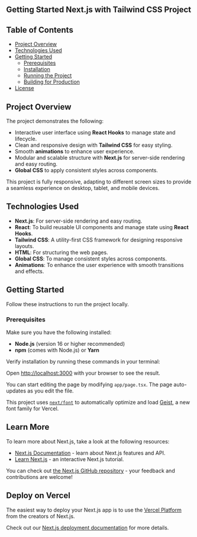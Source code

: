 

## Getting Started Next.js with Tailwind CSS Project


## Table of Contents

- [Project Overview](#project-overview)
- [Technologies Used](#technologies-used)
- [Getting Started](#getting-started)
  - [Prerequisites](#prerequisites)
  - [Installation](#installation)
  - [Running the Project](#running-the-project)
  - [Building for Production](#building-for-production)
- [License](#license)


## Project Overview

The project demonstrates the following:
- Interactive user interface using **React Hooks** to manage state and lifecycle.
- Clean and responsive design with **Tailwind CSS** for easy styling.
- Smooth **animations** to enhance user experience.
- Modular and scalable structure with **Next.js** for server-side rendering and easy routing.
- **Global CSS** to apply consistent styles across components.

This project is fully responsive, adapting to different screen sizes to provide a seamless experience on desktop, tablet, and mobile devices.

## Technologies Used

- **Next.js**: For server-side rendering and easy routing.
- **React**: To build reusable UI components and manage state using **React Hooks**.
- **Tailwind CSS**: A utility-first CSS framework for designing responsive layouts.
- **HTML**: For structuring the web pages.
- **Global CSS**: To manage consistent styles across components.
- **Animations**: To enhance the user experience with smooth transitions and effects.

## Getting Started

Follow these instructions to run the project locally.

### Prerequisites

Make sure you have the following installed:

- **Node.js** (version 16 or higher recommended)
- **npm** (comes with Node.js) or **Yarn**

Verify installation by running these commands in your terminal:


Open [http://localhost:3000](http://localhost:3000) with your browser to see the result.

You can start editing the page by modifying `app/page.tsx`. The page auto-updates as you edit the file.

This project uses [`next/font`](https://nextjs.org/docs/app/building-your-application/optimizing/fonts) to automatically optimize and load [Geist](https://vercel.com/font), a new font family for Vercel.

## Learn More

To learn more about Next.js, take a look at the following resources:

- [Next.js Documentation](https://nextjs.org/docs) - learn about Next.js features and API.
- [Learn Next.js](https://nextjs.org/learn) - an interactive Next.js tutorial.

You can check out [the Next.js GitHub repository](https://github.com/vercel/next.js) - your feedback and contributions are welcome!

## Deploy on Vercel

The easiest way to deploy your Next.js app is to use the [Vercel Platform](https://vercel.com/new?utm_medium=default-template&filter=next.js&utm_source=create-next-app&utm_campaign=create-next-app-readme) from the creators of Next.js.

Check out our [Next.js deployment documentation](https://nextjs.org/docs/app/building-your-application/deploying) for more details.
